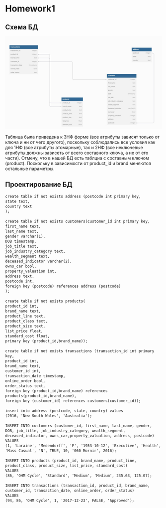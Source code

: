 # Homework1

## Схема БД
![Описание изображения](schema_DB.jpg)

Таблица была приведена к 3НФ форме (все атрибуты зависят только от ключа и ни от чего другого), поскольку соблюдались все условия как для 1НФ (все атрибуты атомарные), так и 2НФ (все неключевые атрибуты должны зависеть от всего составного ключа, а не от его части). Отмечу, что в нашей БД есть таблциа с составным ключом (product). Поскольку в зависимости от product_id и brand меняются остальные параметры.
## Проектирование БД

```
create table if not exists address (postcode int primary key,
state text,
country text
);

create table if not exists customers(customer_id int primary key,
first_name text,
last_name text,
gender varchar(1),
DOB timestamp,
job_title text,
job_industry_category text,
wealth_segment text,
deceased_indicator varchar(2),
owns_car bool,
property_valuation int,
address text,
postcode int,
foreign key (postcode) references address (postcode)
);

create table if not exists products(
product_id int,
brand_name text,
product_line text,
product_class text,
product_size text,
list_price float,
standard_cost float,
primary key (product_id,brand_name));

create table if not exists transactions (transaction_id int primary key,
product_id int,
brand_name text,
customer_id int,
transaction_date timestamp,
online_order bool,
order_status text,
foreign key (product_id,brand_name) references products(product_id,brand_name),
foreign key (customer_id) references customers(customer_id));

insert into address (postcode, state, country) values
(2016, 'New South Wales', 'Australia');

INSERT INTO customers (customer_id, first_name, last_name, gender, DOB, job_title, job_industry_category, wealth_segment, deceased_indicator, owns_car,property_valuation, address, postcode)
VALUES
(1, 'Laraine', 'Medendorff', 'F', '1953-10-12', 'Executive', 'Health', 'Mass Casual', 'N', TRUE, 10, '060 Mornir', 2016);

INSERT INTO products (product_id, brand_name, product_line, product_class, product_size, list_price, standard_cost)
VALUES
(86, 'OHM Cycle', 'Standard', 'Medium', 'Medium', 235.63, 125.07);

INSERT INTO transactions (transaction_id, product_id, brand_name, customer_id, transaction_date, online_order, order_status)
VALUES
(94, 86, 'OHM Cycle', 1, '2017-12-23', FALSE, 'Approved');








```
